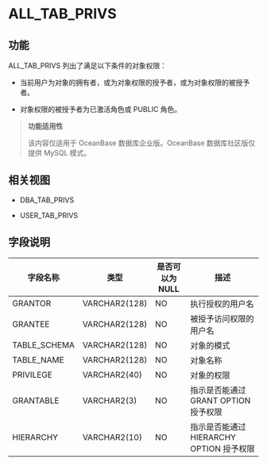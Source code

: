 # ALL_TAB_PRIVS

## 功能

ALL_TAB_PRIVS 列出了满足以下条件的对象权限：

* 当前用户为对象的拥有者，或为对象权限的授予者，或为对象权限的被授予者。

* 对象权限的被授予者为已激活角色或 PUBLIC 角色。

> **功能适用性**
>
> 该内容仅适用于 OceanBase 数据库企业版。OceanBase 数据库社区版仅提供 MySQL 模式。

## 相关视图

* DBA_TAB_PRIVS

* USER_TAB_PRIVS

## 字段说明

|   **字段名称**   |    **类型**     | **是否可以为 NULL** |            **描述**             |
|--------------|---------------|----------------|-------------------------------|
| GRANTOR      | VARCHAR2(128) | NO             | 执行授权的用户名                      |
| GRANTEE      | VARCHAR2(128) | NO             | 被授予访问权限的用户名                   |
| TABLE_SCHEMA | VARCHAR2(128) | NO             | 对象的模式                         |
| TABLE_NAME   | VARCHAR2(128) | NO             | 对象名称                          |
| PRIVILEGE    | VARCHAR2(40)  | NO             | 对象的权限                         |
| GRANTABLE    | VARCHAR2(3)   | NO             | 指示是否能通过 GRANT OPTION 授予权限     |
| HIERARCHY    | VARCHAR2(10)  | NO             | 指示是否能通过 HIERARCHY OPTION 授予权限 |
